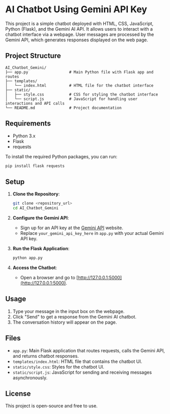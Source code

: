 # AI Chatbot Using Gemini API Key

This project is a simple chatbot deployed with HTML, CSS, JavaScript, Python (Flask), and the Gemini AI API. It allows users to interact with a chatbot interface via a webpage. User messages are processed by the Gemini API, which generates responses displayed on the web page.

## Project Structure

```
AI_Chatbot_Gemini/
├── app.py                  # Main Python file with Flask app and routes
├── templates/
│   └── index.html          # HTML file for the chatbot interface
├── static/
│   ├── style.css           # CSS for styling the chatbot interface
│   └── script.js           # JavaScript for handling user interactions and API calls
└── README.md               # Project documentation
```

## Requirements

- Python 3.x
- Flask
- requests

To install the required Python packages, you can run:
```bash
pip install flask requests
```

## Setup

1. **Clone the Repository**:
    ```bash
    git clone <repository_url>
    cd AI_Chatbot_Gemini
    ```

2. **Configure the Gemini API**:
   - Sign up for an API key at the [Gemini API](https://gemini.com/) website.
   - Replace `your_gemini_api_key_here` in `app.py` with your actual Gemini API key.

3. **Run the Flask Application**:
    ```bash
    python app.py
    ```

4. **Access the Chatbot**:
   - Open a browser and go to [http://127.0.0.1:5000](http://127.0.0.1:5000).

## Usage

1. Type your message in the input box on the webpage.
2. Click "Send" to get a response from the Gemini AI chatbot.
3. The conversation history will appear on the page.

## Files

- `app.py`: Main Flask application that routes requests, calls the Gemini API, and returns chatbot responses.
- `templates/index.html`: HTML file that contains the chatbot UI.
- `static/style.css`: Styles for the chatbot UI.
- `static/script.js`: JavaScript for sending and receiving messages asynchronously.

## License

This project is open-source and free to use.
